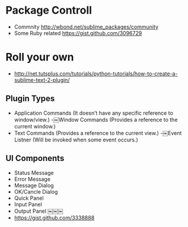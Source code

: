 # Package Controll

- Commnity http://wbond.net/sublime_packages/community
- Some Ruby related https://gist.github.com/3096729

# Roll your own

- http://net.tutsplus.com/tutorials/python-tutorials/how-to-create-a-sublime-text-2-plugin/

## Plugin Types

- Application Commands (It doesn’t have any specific reference to window/view.)
-￼Window Commands (Provides a reference to the current window.)
- Text Commands (Provides a reference to the current view.)
-￼Event Listner (Will be invoked when some event occurs.)

## UI Components

- Status Message
- Error Message
- Message Dialog
- OK/Cancle Dialog
- Quick Panel
- Input Panel
- Output Panel
￼￼￼
- https://gist.github.com/3338888
